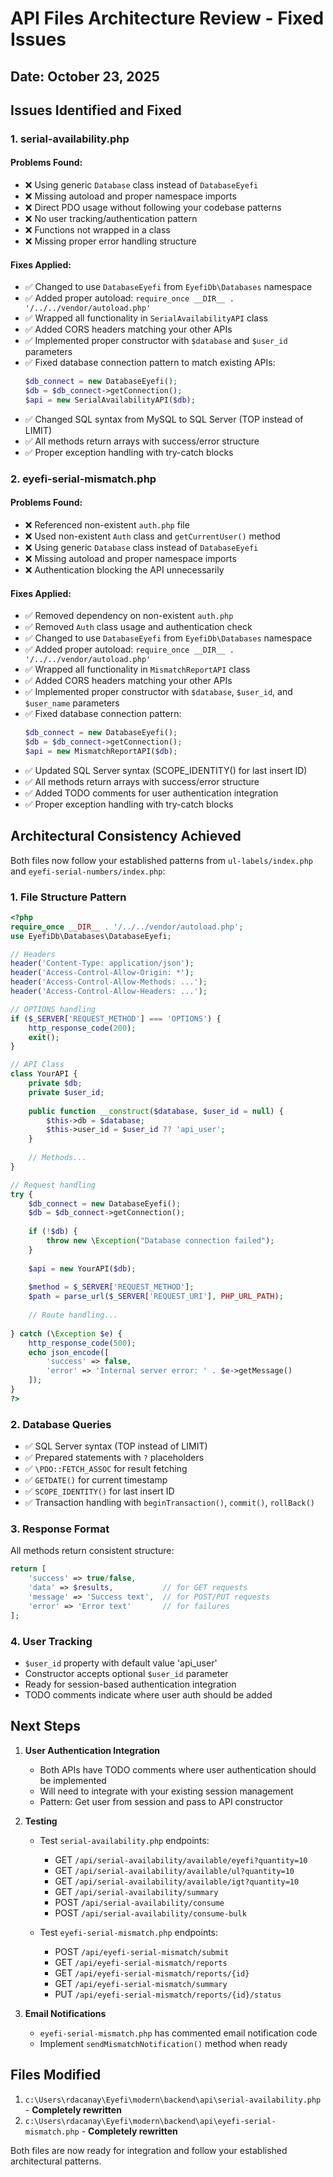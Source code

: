 # API Files Architecture Review - Fixed Issues

## Date: October 23, 2025

## Issues Identified and Fixed

### 1. **serial-availability.php**

#### Problems Found:
- ❌ Using generic `Database` class instead of `DatabaseEyefi`
- ❌ Missing autoload and proper namespace imports
- ❌ Direct PDO usage without following your codebase patterns
- ❌ No user tracking/authentication pattern
- ❌ Functions not wrapped in a class
- ❌ Missing proper error handling structure

#### Fixes Applied:
- ✅ Changed to use `DatabaseEyefi` from `EyefiDb\Databases` namespace
- ✅ Added proper autoload: `require_once __DIR__ . '/../../vendor/autoload.php'`
- ✅ Wrapped all functionality in `SerialAvailabilityAPI` class
- ✅ Added CORS headers matching your other APIs
- ✅ Implemented proper constructor with `$database` and `$user_id` parameters
- ✅ Fixed database connection pattern to match existing APIs:
  ```php
  $db_connect = new DatabaseEyefi();
  $db = $db_connect->getConnection();
  $api = new SerialAvailabilityAPI($db);
  ```
- ✅ Changed SQL syntax from MySQL to SQL Server (TOP instead of LIMIT)
- ✅ All methods return arrays with success/error structure
- ✅ Proper exception handling with try-catch blocks

### 2. **eyefi-serial-mismatch.php**

#### Problems Found:
- ❌ Referenced non-existent `auth.php` file
- ❌ Used non-existent `Auth` class and `getCurrentUser()` method
- ❌ Using generic `Database` class instead of `DatabaseEyefi`
- ❌ Missing autoload and proper namespace imports
- ❌ Authentication blocking the API unnecessarily

#### Fixes Applied:
- ✅ Removed dependency on non-existent `auth.php`
- ✅ Removed `Auth` class usage and authentication check
- ✅ Changed to use `DatabaseEyefi` from `EyefiDb\Databases` namespace
- ✅ Added proper autoload: `require_once __DIR__ . '/../../vendor/autoload.php'`
- ✅ Wrapped all functionality in `MismatchReportAPI` class
- ✅ Added CORS headers matching your other APIs
- ✅ Implemented proper constructor with `$database`, `$user_id`, and `$user_name` parameters
- ✅ Fixed database connection pattern:
  ```php
  $db_connect = new DatabaseEyefi();
  $db = $db_connect->getConnection();
  $api = new MismatchReportAPI($db);
  ```
- ✅ Updated SQL Server syntax (SCOPE_IDENTITY() for last insert ID)
- ✅ All methods return arrays with success/error structure
- ✅ Added TODO comments for user authentication integration
- ✅ Proper exception handling with try-catch blocks

## Architectural Consistency Achieved

Both files now follow your established patterns from `ul-labels/index.php` and `eyefi-serial-numbers/index.php`:

### 1. **File Structure Pattern**
```php
<?php
require_once __DIR__ . '/../../vendor/autoload.php';
use EyefiDb\Databases\DatabaseEyefi;

// Headers
header('Content-Type: application/json');
header('Access-Control-Allow-Origin: *');
header('Access-Control-Allow-Methods: ...');
header('Access-Control-Allow-Headers: ...');

// OPTIONS handling
if ($_SERVER['REQUEST_METHOD'] === 'OPTIONS') {
    http_response_code(200);
    exit();
}

// API Class
class YourAPI {
    private $db;
    private $user_id;
    
    public function __construct($database, $user_id = null) {
        $this->db = $database;
        $this->user_id = $user_id ?? 'api_user';
    }
    
    // Methods...
}

// Request handling
try {
    $db_connect = new DatabaseEyefi();
    $db = $db_connect->getConnection();
    
    if (!$db) {
        throw new \Exception("Database connection failed");
    }
    
    $api = new YourAPI($db);
    
    $method = $_SERVER['REQUEST_METHOD'];
    $path = parse_url($_SERVER['REQUEST_URI'], PHP_URL_PATH);
    
    // Route handling...
    
} catch (\Exception $e) {
    http_response_code(500);
    echo json_encode([
        'success' => false,
        'error' => 'Internal server error: ' . $e->getMessage()
    ]);
}
?>
```

### 2. **Database Queries**
- ✅ SQL Server syntax (TOP instead of LIMIT)
- ✅ Prepared statements with `?` placeholders
- ✅ `\PDO::FETCH_ASSOC` for result fetching
- ✅ `GETDATE()` for current timestamp
- ✅ `SCOPE_IDENTITY()` for last insert ID
- ✅ Transaction handling with `beginTransaction()`, `commit()`, `rollBack()`

### 3. **Response Format**
All methods return consistent structure:
```php
return [
    'success' => true/false,
    'data' => $results,           // for GET requests
    'message' => 'Success text',  // for POST/PUT requests
    'error' => 'Error text'       // for failures
];
```

### 4. **User Tracking**
- `$user_id` property with default value 'api_user'
- Constructor accepts optional `$user_id` parameter
- Ready for session-based authentication integration
- TODO comments indicate where user auth should be added

## Next Steps

1. **User Authentication Integration**
   - Both APIs have TODO comments where user authentication should be implemented
   - Will need to integrate with your existing session management
   - Pattern: Get user from session and pass to API constructor

2. **Testing**
   - Test `serial-availability.php` endpoints:
     - GET `/api/serial-availability/available/eyefi?quantity=10`
     - GET `/api/serial-availability/available/ul?quantity=10`
     - GET `/api/serial-availability/available/igt?quantity=10`
     - GET `/api/serial-availability/summary`
     - POST `/api/serial-availability/consume`
     - POST `/api/serial-availability/consume-bulk`
   
   - Test `eyefi-serial-mismatch.php` endpoints:
     - POST `/api/eyefi-serial-mismatch/submit`
     - GET `/api/eyefi-serial-mismatch/reports`
     - GET `/api/eyefi-serial-mismatch/reports/{id}`
     - GET `/api/eyefi-serial-mismatch/summary`
     - PUT `/api/eyefi-serial-mismatch/reports/{id}/status`

3. **Email Notifications**
   - `eyefi-serial-mismatch.php` has commented email notification code
   - Implement `sendMismatchNotification()` method when ready

## Files Modified

1. `c:\Users\rdacanay\Eyefi\modern\backend\api\serial-availability.php` - **Completely rewritten**
2. `c:\Users\rdacanay\Eyefi\modern\backend\api\eyefi-serial-mismatch.php` - **Completely rewritten**

Both files are now ready for integration and follow your established architectural patterns.

